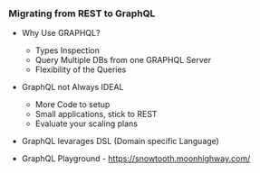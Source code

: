 ### Migrating from REST to GraphQL

- Why Use GRAPHQL?

  - Types Inspection
  - Query Multiple DBs from one GRAPHQL Server
  - Flexibility of the Queries

- GraphQL not Always IDEAL

  - More Code to setup
  - Small applications, stick to REST
  - Evaluate your scaling plans

- GraphQL levarages DSL (Domain specific Language)

- GraphQL Playground - https://snowtooth.moonhighway.com/
